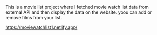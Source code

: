 This is a movie list project where I fetched movie watch list data from          
external API and then display the data on the website. yoou can add or remove films from your list.                                                                                                                       
 
https://moviewatchlist1.netlify.app/    
